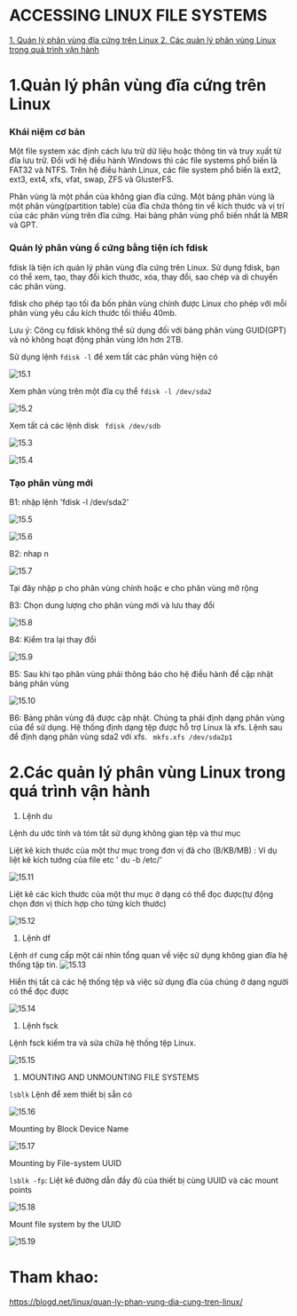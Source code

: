 # ACCESSING LINUX FILE SYSTEMS

[ 1. Quản lý phân vùng đĩa cứng trên Linux ](#1) 
[2. Các quản lý phân vùng Linux trong quá trình vận hành](#2) 

# 1.Quản lý phân vùng đĩa cứng trên Linux
<a name ='1'></a> 

### Khái niệm cơ bản

Một file system xác định cách lưu trữ dữ liệu hoặc thông tin và truy xuất từ ​​đĩa lưu trữ. Đối với hệ điều hành Windows thì các file systems phổ biến là FAT32 và NTFS. Trên hệ điều hành Linux, các file system phổ biến là ext2, ext3, ext4, xfs, vfat, swap, ZFS và GlusterFS.



Phân vùng là một phần của không gian đĩa cứng. Một bảng phân vùng là một phân vùng(partition table) của đĩa chứa thông tin về kích thước và vị trí của các phân vùng trên đĩa cứng. Hai bảng phân vùng phổ biến nhất là MBR và GPT.

###  Quản lý phân vùng ổ cứng bằng tiện ích fdisk

fdisk là tiện ích quản lý phân vùng đĩa cứng trên Linux. 
Sử dụng fdisk, bạn có thể xem, tạo, thay đổi kích thước, xóa, thay đổi, sao chép và di chuyển các phân vùng.

fdisk cho phép tạo tối đa bốn phân vùng chính được Linux cho phép với mỗi phân vùng yêu cầu kích thước tối thiểu 40mb.

Lưu ý: Công cụ fdisk không thể sử dụng đối với bảng phân vùng GUID(GPT) và nó không hoạt động phân vùng lớn hơn 2TB.

Sử dụng lệnh `fdisk -l` để xem tất các phân vùng hiện có 

![15.1](images/15/15.1.JPG) 

 Xem phân vùng trên một đĩa cụ thể `fdisk -l /dev/sda2`

 ![15.2](images/15/15.2.JPG) 

 Xem tất cả các lệnh disk ` fdisk /dev/sdb`

![15.3](images/15/15.3.JPG) 

![15.4](images/15/15.4.JPG) 

### Tạo phân vùng mới

B1: nhập lệnh 'fdisk -l /dev/sda2'

![15.5](images/15/15.5.JPG) 

 ![15.6](images/15/15.6.JPG)

B2: nhap n 

 ![15.7](images/15/15.7.JPG)
 
Tại đây  nhập p cho phân vùng chính hoặc e cho phân vùng mở rộng

B3: Chọn dung lượng cho phân vùng mới và lưu thay đổi 

  ![15.8](images/15/15.8.JPG)

B4:  Kiểm tra lại thay đổi 

  ![15.9](images/15/15.9.JPG)

B5: Sau khi tạo phân vùng phải thông báo cho hệ điều hành để cập nhật bảng phân vùng

  ![15.10](images/15/15.10.JPG)

B6: Bảng phân vùng đã được cập nhật. Chúng ta phải định dạng phân vùng của để sử dụng.
 Hệ thống định dạng tệp được hỗ trợ Linux là xfs.
  Lệnh sau để định dạng phân vùng sda2  với xfs.
` mkfs.xfs /dev/sda2p1`


#  2.Các quản lý phân vùng Linux trong quá trình vận hành 
<a name ='2'></a> 
1. Lệnh du

Lệnh du ước tính và tóm tắt sử dụng không gian tệp và thư mục

Liệt kê kích thước của một thư mục trong đơn vị đã cho (B/KB/MB) : 
Ví dụ liệt kê kích tướng của file etc '  du -b /etc/'

 ![15.11](images/15/15.11.JPG)

 Liệt kê các kích thước của một thư mục ở dạng có thể đọc được(tự động chọn đơn vị thích hợp cho từng kích thước)

  ![15.12](images/15/15.12.JPG)

1. Lệnh df 

Lệnh `df` cung cấp một cái nhìn tổng quan về việc sử dụng không gian đĩa hệ thống tập tin.
  ![15.13](images/15/15.13.JPG)

Hiển thị tất cả các hệ thống tệp và việc sử dụng đĩa của chúng ở dạng người có thể đọc được

 ![15.14](images/15/15.14.JPG)

1. Lệnh fsck

Lệnh fsck kiểm tra và sửa chữa hệ thống tệp Linux.

 ![15.15](images/15/15.15.JPG)

1. MOUNTING AND UNMOUNTING FILE SYSTEMS

`lsblk` 
Lệnh để xem thiết bị sẵn có 

 ![15.16](images/15/15.16.JPG)

Mounting by Block Device Name

  ![15.17](images/15/15.17.JPG)

Mounting by File-system UUID

 `lsblk -fp`: Liệt kê đường dẫn đầy đủ của thiết bị cùng UUID và các mount points 

  ![15.18](images/15/15.18.JPG)

Mount file system by the UUID 

  ![15.19](images/15/15.19.JPG)


# Tham khao: 

https://blogd.net/linux/quan-ly-phan-vung-dia-cung-tren-linux/
